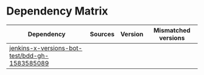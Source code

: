 # Dependency Matrix

Dependency | Sources | Version | Mismatched versions
---------- | ------- | ------- | -------------------
[jenkins-x-versions-bot-test/bdd-gh-1583585089](https://github.com/jenkins-x-versions-bot-test/bdd-gh-1583585089.git) |  | []() | 
